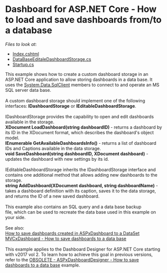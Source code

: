 # Dashboard for ASP.NET Core - How to load and save dashboards from/to a database

*Files to look at*:

* [Index.cshtml](./CS/SaveDashboardDB/Views/Home/Index.cshtml)
* [DataBaseEditaleDashboardStorage.cs](./CS/SaveDashboardDB/Code/DataBaseEditaleDashboardStorage.cs)
* [Startup.cs](./CS/SaveDashboardDB/Startup.cs#L30)

<p>This example shows how to create a custom dashboard storage in an ASP.NET Core application to allow storing dashboards in a data base. It uses the <a href="https://msdn.microsoft.com/en-us/library/system.data.sqlclient(v=vs.110).aspx">System.Data.SqlClient</a> members to connect to and operate an MS SQL server data base. 
<br><br>
A custom dashboard storage should implement one of the following interfaces:<strong> IDashboardStorage</strong> or <strong>IEditableDashboardStorage</strong>.<br><br>IDashboardStorage provides the capability to open and edit dashboards available in the storage. <br><strong>XDocument LoadDashboard(string dashboardID) </strong>- returns a dashboard by its ID in the XDocument format, which describes the dashboard's object model.
<br>
<strong>IEnumerable<DashboardInfo> GetAvailableDashboardsInfo()</strong> - returns a list of dashboard IDs and Captions available in the data storage.
<br>
<strong>void SaveDashboard(string dashboardID, XDocument dashboard)</strong> - updates the dashboard with new settings by its id.
<br><br>
IEditableDashboardStorage inherits the IDashboardStorage interface and contains one additional method that allows adding new dashboards to the storage.<br><strong>string AddDashboard(XDocument dashboard, string dashboardName)</strong> - takes a dashboard definition with its caption, saves it to the data storage, and returns the ID of a new saved dashboard.<br><br> This example also contains an SQL query and a data base backup file, which can be used to recreate the data base used in this example on your side.
<br><br>
See also: 
<br>
<a href="https://www.devexpress.com/Support/Center/p/T392813">How to save dashboards created in ASPxDashboard to a DataSet</a>
<br>
<a href="https://www.devexpress.com/Support/Center/p/T400693">MVCxDashboard - How to save dashboards to a data base</a>
<br><br>
This example applies to the Dashboard Designer for ASP.NET Core starting with v2017 vol 2. To learn how to achieve this goal in previous versions, refer to the <a href="https://www.devexpress.com/Support/Center/p/T373382">OBSOLETE - ASPxDashboardDesigner - How to save dashboards to a data base</a> example.</p>
